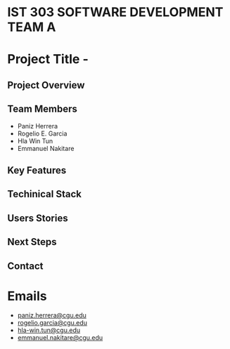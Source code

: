 # IST 303 SOFTWARE DEVELOPMENT TEAM A 
# Project Title -

## Project Overview 

## Team Members
- Paniz Herrera
- Rogelio E. Garcia
- Hla Win Tun
- Emmanuel Nakitare

## Key Features

## Techinical Stack 

## Users Stories 


## Next Steps

## Contact 
# Emails
- paniz.herrera@cgu.edu
- rogelio.garcia@cgu.edu
- hla-win.tun@cgu.edu
- emmanuel.nakitare@cgu.edu
